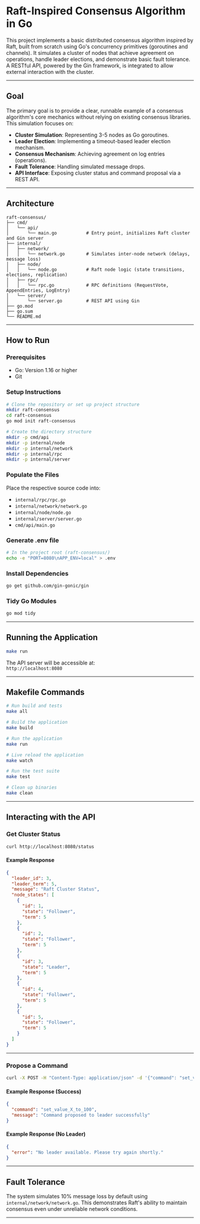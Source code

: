 # Raft-Inspired Consensus Algorithm in Go

This project implements a basic distributed consensus algorithm inspired by Raft, built from scratch using Go's concurrency primitives (goroutines and channels). It simulates a cluster of nodes that achieve agreement on operations, handle leader elections, and demonstrate basic fault tolerance. A RESTful API, powered by the Gin framework, is integrated to allow external interaction with the cluster.

---

## Goal

The primary goal is to provide a clear, runnable example of a consensus algorithm's core mechanics without relying on existing consensus libraries. This simulation focuses on:

- **Cluster Simulation**: Representing 3-5 nodes as Go goroutines.
- **Leader Election**: Implementing a timeout-based leader election mechanism.
- **Consensus Mechanism**: Achieving agreement on log entries (operations).
- **Fault Tolerance**: Handling simulated message drops.
- **API Interface**: Exposing cluster status and command proposal via a REST API.

---

## Architecture

```
raft-consensus/
├── cmd/
│   └── api/
│       └── main.go           # Entry point, initializes Raft cluster and Gin server
├── internal/
│   ├── network/
│   │   └── network.go        # Simulates inter-node network (delays, message loss)
│   ├── node/
│   │   └── node.go           # Raft node logic (state transitions, elections, replication)
│   ├── rpc/
│   │   └── rpc.go            # RPC definitions (RequestVote, AppendEntries, LogEntry)
│   └── server/
│       └── server.go         # REST API using Gin
├── go.mod
├── go.sum
└── README.md
```

---

## How to Run

### Prerequisites

- Go: Version 1.16 or higher
- Git

### Setup Instructions

```bash
# Clone the repository or set up project structure
mkdir raft-consensus
cd raft-consensus
go mod init raft-consensus

# Create the directory structure
mkdir -p cmd/api
mkdir -p internal/node
mkdir -p internal/network
mkdir -p internal/rpc
mkdir -p internal/server
```

### Populate the Files

Place the respective source code into:

- `internal/rpc/rpc.go`
- `internal/network/network.go`
- `internal/node/node.go`
- `internal/server/server.go`
- `cmd/api/main.go`

### Generate .env file

```bash
# In the project root (raft-consensus/)
echo -e "PORT=8080\nAPP_ENV=local" > .env
```

### Install Dependencies

```bash
go get github.com/gin-gonic/gin
```

### Tidy Go Modules

```bash
go mod tidy
```

---

## Running the Application

```bash
make run
```

The API server will be accessible at:  
`http://localhost:8080`

---

## Makefile Commands

```bash
# Run build and tests
make all

# Build the application
make build

# Run the application
make run

# Live reload the application
make watch

# Run the test suite
make test

# Clean up binaries
make clean
```

---

## Interacting with the API

### Get Cluster Status

```bash
curl http://localhost:8080/status
```

#### Example Response

```json
{
  "leader_id": 3,
  "leader_term": 5,
  "message": "Raft Cluster Status",
  "node_states": [
    {
      "id": 1,
      "state": "Follower",
      "term": 5
    },
    {
      "id": 2,
      "state": "Follower",
      "term": 5
    },
    {
      "id": 3,
      "state": "Leader",
      "term": 5
    },
    {
      "id": 4,
      "state": "Follower",
      "term": 5
    },
    {
      "id": 5,
      "state": "Follower",
      "term": 5
    }
  ]
}
```

---

### Propose a Command

```bash
curl -X POST -H "Content-Type: application/json" -d '{"command": "set_value_X_to_100"}' http://localhost:8080/command
```

#### Example Response (Success)

```json
{
  "command": "set_value_X_to_100",
  "message": "Command proposed to leader successfully"
}
```

#### Example Response (No Leader)

```json
{
  "error": "No leader available. Please try again shortly."
}
```
---

## Fault Tolerance

The system simulates 10% message loss by default using `internal/network/network.go`. This demonstrates Raft's ability to maintain consensus even under unreliable network conditions.

---
